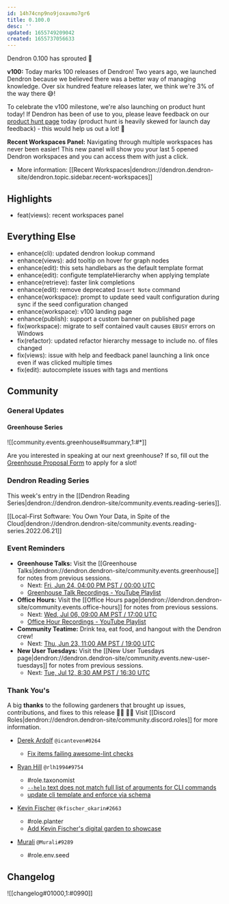 ```yaml
---
id: 14h74cnp9no9joxavmo7gr6
title: 0.100.0
desc: ''
updated: 1655749209042
created: 1655737056633
---
```


Dendron 0.100 has sprouted  🌱

**v100:** Today marks 100 releases of Dendron! Two years ago, we launched Dendron because we believed there was a better way of managing knowledge. Over six hundred feature releases later, we think we're 3% of the way there 😅!

To celebrate the v100 milestone, we're also launching on product hunt today! If Dendron has been of use to you, please leave feedback on our [product hunt page](https://www.producthunt.com/posts/dendron-v100) today (product hunt is heavily skewed for launch day feedback) - this would help us out a lot! 🙏

**Recent Workspaces Panel:** Navigating through multiple workspaces has never been easier! This new panel will show you your last 5 opened Dendron workspaces and you can access them with just a click.
- More information: [[Recent Workspaces|dendron://dendron.dendron-site/dendron.topic.sidebar.recent-workspaces]]

## Highlights
- feat(views): recent workspaces panel

## Everything Else
- enhance(cli): updated dendron lookup command 
- enhance(views): add tooltip on hover for graph nodes
- enhance(edit): this sets handlebars as the default template format
- enhance(edit): configute templateHierarchy when applying template 
- enhance(retrieve): faster link completions
- enhance(edit): remove deprecated `Insert Note` command
- enhance(workspace): prompt to update seed vault configuration during sync if the seed configuration changed
- enhance(workspace): v100 landing page
- enhance(publish): support a custom banner on published page
- fix(workspace): migrate to self contained vault causes `EBUSY` errors on Windows
- fix(refactor): updated refactor hierarchy message to include no. of files changed
- fix(views): issue with help and feedback panel launching a link once even if was clicked multiple times
- fix(edit): autocomplete issues with tags and mentions

## Community
    
### General Updates

#### Greenhouse Series

![[community.events.greenhouse#summary,1:#*]]

Are you interested in speaking at our next greenhouse? If so, fill out the [Greenhouse Proposal Form](https://airtable.com/shrHMMl1NwefpM689?prefill_SurveyName=GreenhouseProposal&hide_SurveyName=true) to apply for a slot!

### Dendron Reading Series

This week's entry in the [[Dendron Reading Series|dendron://dendron.dendron-site/community.events.reading-series]].

[[Local-First Software: You Own Your Data, in Spite of the Cloud|dendron://dendron.dendron-site/community.events.reading-series.2022.06.21]]

### Event Reminders

- **Greenhouse Talks:** Visit the [[Greenhouse Talks|dendron://dendron.dendron-site/community.events.greenhouse]] for notes from previous sessions.
    - Next: [Fri, Jun 24, 04:00 PM PST / 00:00 UTC](https://link.dendron.so/luma)
    - [Greenhouse Talk Recordings - YouTube Playlist](https://link.dendron.so/greenhouse)
- **Office Hours:** Visit the [[Office Hours page|dendron://dendron.dendron-site/community.events.office-hours]] for notes from previous sessions.
    - Next: [Wed, Jul 06, 09:00 AM PST / 17:00 UTC](https://link.dendron.so/luma)
    - [Office Hour Recordings - YouTube Playlist](https://link.dendron.so/6yPa)
- **Community Teatime:** Drink tea, eat food, and hangout with the Dendron crew!
    - Next: [Thu, Jun 23, 11:00 AM PST / 19:00 UTC](https://link.dendron.so/luma)
- **New User Tuesdays:** Visit the [[New User Tuesdays page|dendron://dendron.dendron-site/community.events.new-user-tuesdays]] for notes from previous sessions.
    - Next: [Tue, Jul 12, 8:30 AM PST / 16:30 UTC](https://link.dendron.so/luma)

### Thank You's

A big **thanks** to the following gardeners that brought up issues, contributions, and fixes to this release :man_farmer: :woman_farmer: 
Visit [[Discord Roles|dendron://dendron.dendron-site/community.discord.roles]] for more information.

- [Derek Ardolf](https://github.com/ScriptAutomate) `@icanteven#0264`
    - [Fix items failing awesome-lint checks](https://github.com/dendronhq/awesome-dendron/pull/4)

- [Ryan Hill](https://github.com/rlh1994) `@rlh1994#9754`
    - #role.taxonomist
    - [`--help` text does not match full list of arguments for CLI commands](https://github.com/dendronhq/dendron/issues/3093)
    - [update cli template and enforce via schema](https://github.com/dendronhq/dendron-site/pull/546)

- [Kevin Fischer](https://github.com/kfischer-okarin) `@kfischer_okarin#2663`
    - #role.planter
    - [Add Kevin Fischer's digital garden to showcase](https://github.com/dendronhq/dendron-site/pull/536/files)

- [Murali]() `@Murali#9289`
    - #role.env.seed

## Changelog
![[changelog#01000,1:#0990]]
